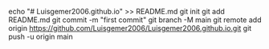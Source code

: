 echo "# Luisgemer2006.github.io" >> README.md
git init
git add README.md
git commit -m "first commit"
git branch -M main
git remote add origin https://github.com/Luisgemer2006/Luisgemer2006.github.io.git
git push -u origin main